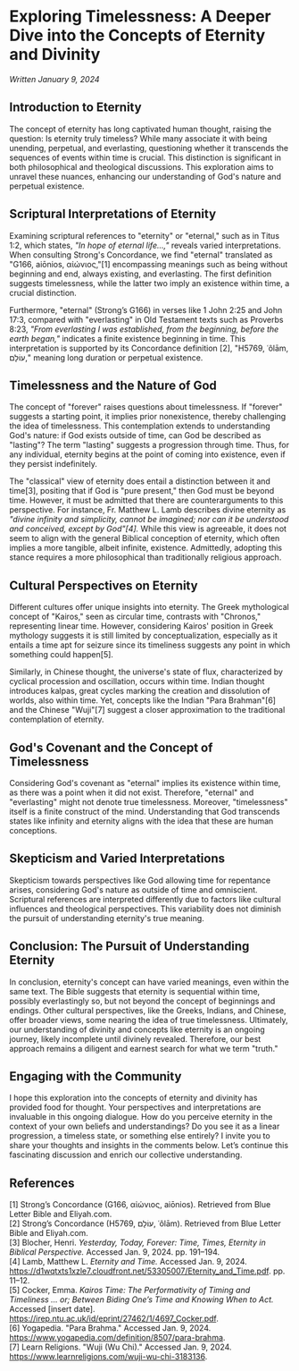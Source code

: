 # Exploring Timelessness: A Deeper Dive into the Concepts of Eternity and Divinity  
*Written January 9, 2024*  

## Introduction to Eternity

The concept of eternity has long captivated human thought, raising the question: Is eternity truly timeless? While many associate it with being unending, perpetual, and everlasting, questioning whether it transcends the sequences of events within time is crucial. This distinction is significant in both philosophical and theological discussions. This exploration aims to unravel these nuances, enhancing our understanding of God's nature and perpetual existence.

## Scriptural Interpretations of Eternity

Examining scriptural references to "eternity" or "eternal," such as in Titus 1:2, which states, *"In hope of eternal life…,"* reveals varied interpretations. When consulting Strong's Concordance, we find "eternal" translated as "G166, aiōnios, αἰώνιος,"[1] encompassing meanings such as being without beginning and end, always existing, and everlasting. The first definition suggests timelessness, while the latter two imply an existence within time, a crucial distinction.

Furthermore, "eternal" (Strong’s G166) in verses like 1 John 2:25 and John 17:3, compared with "everlasting" in Old Testament texts such as Proverbs 8:23, *"From everlasting I was established, from the beginning, before the earth began,"* indicates a finite existence beginning in time. This interpretation is supported by its Concordance definition [2], "H5769, ʿôlām, עוֹלָם," meaning long duration or perpetual existence.

## Timelessness and the Nature of God

The concept of "forever" raises questions about timelessness. If "forever" suggests a starting point, it implies prior nonexistence, thereby challenging the idea of timelessness. This contemplation extends to understanding God's nature: if God exists outside of time, can God be described as "lasting"? The term "lasting" suggests a progression through time. Thus, for any individual, eternity begins at the point of coming into existence, even if they persist indefinitely.

The "classical" view of eternity does entail a distinction between it and time[3], positing that if God is "pure present," then God must be beyond time. However, it must be admitted that there are counterarguments to this perspective. For instance, Fr. Matthew L. Lamb describes divine eternity as *"divine infinity and simplicity, cannot be imagined; nor can it be understood and conceived, except by God"[4].* While this view is agreeable, it does not seem to align with the general Biblical conception of eternity, which often implies a more tangible, albeit infinite, existence. Admittedly, adopting this stance requires a more philosophical than traditionally religious approach.

## Cultural Perspectives on Eternity

Different cultures offer unique insights into eternity. The Greek mythological concept of "Kairos," seen as circular time, contrasts with "Chronos," representing linear time. However, considering Kairos' position in Greek mythology suggests it is still limited by conceptualization, especially as it entails a time apt for seizure since its timeliness suggests any point in which something could happen[5].

Similarly, in Chinese thought, the universe's state of flux, characterized by cyclical procession and oscillation, occurs within time. Indian thought introduces kalpas, great cycles marking the creation and dissolution of worlds, also within time. Yet, concepts like the Indian "Para Brahman"[6] and the Chinese "Wuji"[7] suggest a closer approximation to the traditional contemplation of eternity.

## God's Covenant and the Concept of Timelessness

Considering God's covenant as "eternal" implies its existence within time, as there was a point when it did not exist. Therefore, "eternal" and "everlasting" might not denote true timelessness. Moreover, "timelessness" itself is a finite construct of the mind. Understanding that God transcends states like infinity and eternity aligns with the idea that these are human conceptions.

## Skepticism and Varied Interpretations

Skepticism towards perspectives like God allowing time for repentance arises, considering God's nature as outside of time and omniscient. Scriptural references are interpreted differently due to factors like cultural influences and theological perspectives. This variability does not diminish the pursuit of understanding eternity's true meaning.

## Conclusion: The Pursuit of Understanding Eternity

In conclusion, eternity's concept can have varied meanings, even within the same text. The Bible suggests that eternity is sequential within time, possibly everlastingly so, but not beyond the concept of beginnings and endings. Other cultural perspectives, like the Greeks, Indians, and Chinese, offer broader views, some nearing the idea of true timelessness. Ultimately, our understanding of divinity and concepts like eternity is an ongoing journey, likely incomplete until divinely revealed. Therefore, our best approach remains a diligent and earnest search for what we term "truth."

## Engaging with the Community

I hope this exploration into the concepts of eternity and divinity has provided food for thought. Your perspectives and interpretations are invaluable in this ongoing dialogue. How do you perceive eternity in the context of your own beliefs and understandings? Do you see it as a linear progression, a timeless state, or something else entirely? I invite you to share your thoughts and insights in the comments below. Let’s continue this fascinating discussion and enrich our collective understanding.

## References

[1] Strong’s Concordance (G166, αἰώνιος, aiōnios). Retrieved from Blue Letter Bible and Eliyah.com.  
[2] Strong’s Concordance (H5769, עוֹלָם, ʿôlām). Retrieved from Blue Letter Bible and Eliyah.com.  
[3] Blocher, Henri. *Yesterday, Today, Forever: Time, Times, Eternity in Biblical Perspective.* Accessed Jan. 9, 2024. pp. 191–194.  
[4] Lamb, Matthew L. *Eternity and Time.* Accessed Jan. 9, 2024. https://d1wqtxts1xzle7.cloudfront.net/53305007/Eternity_and_Time.pdf. pp. 11–12.  
[5] Cocker, Emma. *Kairos Time: The Performativity of Timing and Timeliness … or; Between Biding One’s Time and Knowing When to Act.* Accessed [insert date]. https://irep.ntu.ac.uk/id/eprint/27462/1/4697_Cocker.pdf.  
[6] Yogapedia. "Para Brahma." Accessed Jan. 9, 2024. https://www.yogapedia.com/definition/8507/para-brahma.  
[7] Learn Religions. "Wuji (Wu Chi)." Accessed Jan. 9, 2024. https://www.learnreligions.com/wuji-wu-chi-3183136.  
